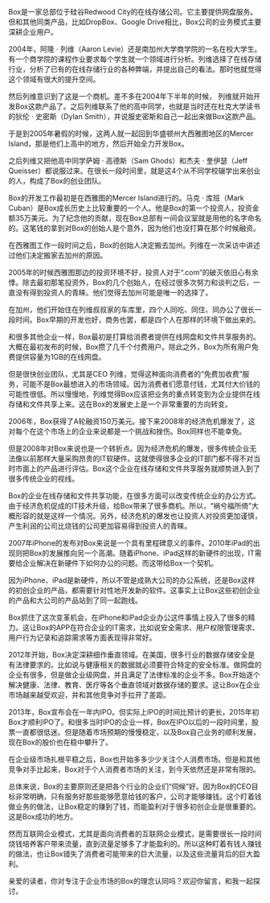 Box是一家总部位于硅谷Redwood City的在线存储公司。它主要提供网盘服务。但和其他同类产品，比如DropBox、Google Drive相比，Box公司的业务模式主要深耕企业用户。

2004年，阿隆 · 列维（Aaron Levie）还是南加州大学商学院的一名在校大学生。有一个商学院的课程作业要求每个学生就一个领域进行分析。列维选择了在线存储行业，分析了已有的在线存储行业的各种弊端，并提出自己的看法。那时他就觉得这个领域有很大的提升空间。

然后列维意识到了这是一个商机。差不多在2004年下半年的时候， 列维就开始开发Box这款产品了。之后列维联系了他的高中同学，也就是当时还在杜克大学读书的狄伦 · 史密斯（Dylan Smith），并说服史密斯和自己一起出来做Box这款产品。

于是到2005年暑假的时候，这两人就一起回到华盛顿州大西雅图地区的Mercer Island，那是他们上高中的地方，然后开始全力开发Box。

之后列维又把他高中同学萨姆 · 高德斯（Sam Ghods）和杰夫 · 奎伊瑟（Jeff Queisser）都说服过来。在很长一段时间里，就是这4个从不同学校辍学出来创业的人，构成了Box的创业团队。

Box的开发工作最初是在西雅图的Mercer Island进行的。马克 · 库班（Mark Cuban）是Box成长历史上比较重要的一个人。他是Box的第一个投资人，投资金额35万美元。为了纪念他的贡献，现在Box总部有一间会议室就是用他的名字命名的。这笔钱的拿到对Box的创始人是个意外，因为他们也没打算在那个时候融资。

在西雅图工作一段时间之后，Box的创始人决定搬去加州。列维在一次采访中讲述过他们决定搬家去加州的原因。

2005年的时候西雅图那边的投资环境不好，投资人对于“.com”的破灭依旧心有余悸。除去最初那笔投资外，Box的几个创始人，在经过很多次努力和谈判之后，一直没有得到投资人的青睐。他们觉得去加州可能是唯一的选择了。

在加州，他们开始住在列维叔叔家的车库里，四个人同吃、同住、同办公了很长一段时间。Box早期的开发也好，商务也罢，都是四个人在那样的环境下做出来的。

和很多其他企业一样，Box最初是打算给消费者提供在线网盘和文件共享服务的。大概在最初发布的时候，Box攒了几千个付费用户。除此之外，Box为所有用户免费提供容量为1GB的在线网盘。

但是很快创业团队，尤其是CEO 列维，觉得这种面向消费者的“免费加收费”服务，可能不是Box最想进入的市场领域。因为消费者们愿意付钱，尤其付大价钱的可能性很低。所以慢慢地，列维觉得Box应该把业务的重点转变到为企业提供在线存储和文件共享上来。这在Box的发展史上是一个非常重要的方向转变。

2006年，Box获得了A轮融资150万美元。接下来2008年的经济危机爆发了，这对每个在这个市场上的企业来说都是一个挑战和挫伤。Box同样也不能幸免。

但是2008年对Box来说也是一个转折点。因为经济危机的爆发，很多传统企业无法像以前那样大量采购昂贵的IT软硬件。这就使得很多企业的IT部门都不得不对当时市面上的产品进行评估。Box这个企业在线存储和文件共享服务就顺势进入到了很多传统企业的视线。

Box的企业在线存储和文件共享功能，在很多方面可以改变传统企业的办公方式。由于经济危机促成的IT技术升级，给Box带来了很多商机。所以，“祸兮福所倚”大概形容的就是这样一个情况。另外，经济危机的爆发也让投资人对投资更加谨慎，产生利润的公司比烧钱的公司更加容易得到投资人的青睐。

2007年iPhone的发布对Box来说是一个具有里程碑意义的事件。2010年iPad的出现则把Box的发展推向另一个高潮。随着iPhone、iPad这样的新硬件的出现，IT需要给企业解决在新硬件下如何办公的问题。而这带给Box一个契机。

因为iPhone、iPad是新硬件，所以不管是成熟大公司的办公系统，还是Box这样的初创企业的产品，都需要针对性地开发新的软件。这事实上让Box这些初创企业的产品和大公司的产品站到了同一起跑线。

Box抓住了这次变革机会，在iPhone和iPad企业办公这件事情上投入了很多的精力。这让Box的APP在符合企业的IT需求，比如说安全需求、用户权限管理需求、用户行为记录和追踪需求等方面表现得非常好。

2012年开始，Box决定深耕细作垂直领域。在美国，很多行业的数据存储安全是有法律要求的。比如说与健康相关的数据就必须要符合特定的安全标准。做网盘的企业有很多，但是做企业级网盘，并且满足了法律标准的企业不多。Box开始逐个解决健康、法律、教育、医疗等各个垂直领域对数据存储的要求。这让Box在企业市场越来越受欢迎，并和其他竞争对手拉开了差距。

2013年，Box宣布会在一年内IPO。但实际上IPO的时间比预计的更长，2015年初Box才顺利IPO了。和很多当时IPO的企业一样，Box在IPO以后的一段时间里，股票一直都很低迷。但是随着市场预期的慢慢稳定，以及Box自己业务的顺利发展，现在Box的股价也在稳中攀升了。

在企业级市场扎根平稳之后，Box也开始多多少少关注个人消费市场。但是和其他竞争对手比起来，Box对于个人消费者市场的关注，到今天依然还是非常有限的。

总体来说，Box的主要原则还是把各个行业的企业们“伺候”好。因为Box的CEO目标非常明确，只有服务好那些能够愿意给钱的客户，公司才能够赚钱。这个盯着钱做业务的做法，让Box稳定的赚到了钱，而能盈利对于很多初创企业是很重要的。这是Box成功的地方。

然而互联网企业模式，尤其是面向消费者的互联网企业模式，是需要很长一段时间烧钱培养客户带来流量，直到流量足够多了才能盈利的。所以这种盯着有钱人赚钱的做法，也让Box错失了消费者可能带来的巨大流量，以及这些流量背后的巨大盈利。

亲爱的读者，你对专注于企业市场的Box的理念认同吗？欢迎你留言，和我一起探讨。

